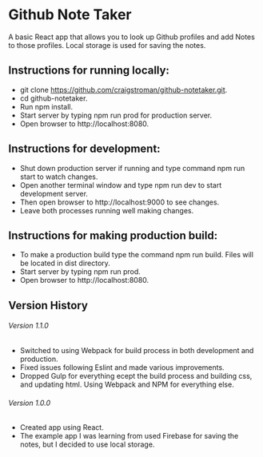 # Github Note Taker

A basic React app that allows you to look up Github profiles and add Notes to those profiles.  Local storage is used for saving the notes.

## Instructions for running locally:
- git clone https://github.com/craigstroman/github-notetaker.git.
- cd github-notetaker.
- Run npm install.
- Start server by typing npm run prod for production server.
- Open browser to http://localhost:8080.

## Instructions for development:
- Shut down production server if running and type command npm run start to watch changes.
- Open another terminal window and type npm run dev to start development server.
- Then open browser to http://localhost:9000 to see changes.
- Leave both processes running well making changes.

## Instructions for making production build:
- To make a production build type the command npm run build.  Files will be located in dist directory.
- Start server by typing npm run prod.
- Open browser to http://localhost:8080.

## Version History

###### Version 1.1.0
- Switched to using Webpack for build process in both development and production.
- Fixed issues following Eslint and made various improvements.
- Dropped Gulp for everything ecept the build process and building css, and updating html.  Using Webpack and NPM for everything else.


###### Version 1.0.0
- Created app using React.
- The example app I was learning from used Firebase for saving the notes, but I decided to use local storage.
